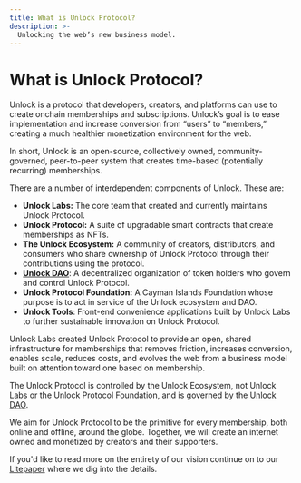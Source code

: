 ```yaml
---
title: What is Unlock Protocol?
description: >-
  Unlocking the web’s new business model.
---
```


# What is Unlock Protocol?

Unlock is a protocol that developers, creators, and platforms can use to create onchain memberships and subscriptions. Unlock’s goal is to ease implementation and increase conversion from “users” to “members,” creating a much healthier monetization environment
for the web.

In short, Unlock is an open-source, collectively owned, community-governed, peer-to-peer system that creates time-based (potentially recurring) memberships.

There are a number of interdependent components of Unlock. These are:

- **Unlock Labs:** The core team that created and currently maintains Unlock Protocol.
- **Unlock Protocol:** A suite of upgradable smart contracts that create memberships as NFTs.
- **The Unlock Ecosystem:** A community of creators, distributors, and consumers who share ownership of Unlock Protocol through their contributions using the protocol.
- **[Unlock DAO](../../governance/unlock-dao/)**: A decentralized organization of token holders who govern and control Unlock Protocol.
- **Unlock Protocol Foundation:** A Cayman Islands Foundation whose purpose is to act in service of the Unlock ecosystem and DAO.
- **Unlock Tools**: Front-end convenience applications built by Unlock Labs to further sustainable innovation on Unlock Protocol.

Unlock Labs created Unlock Protocol to provide an open, shared infrastructure for memberships that removes friction, increases conversion, enables scale, reduces costs, and evolves the web from a business model built on attention toward one
based on membership.

The Unlock Protocol is controlled by the Unlock Ecosystem, not Unlock Labs or the Unlock Protocol Foundation, and is governed by the [Unlock DAO](../../governance/unlock-dao/).

We aim for Unlock Protocol to be the primitive for every membership, both online and offline, around the globe. Together, we will create an internet owned and monetized by creators and their supporters.

If you'd like to read more on the entirety of our vision continue on to our [Litepaper](./litepaper.md) where we dig into the details.
